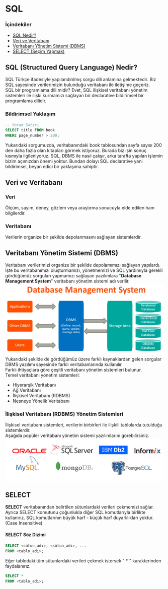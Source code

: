 # SQL
### İçindekiler
* [SQL Nedir?](https://github.com/GrkmAyarkan/NOTLAR/blob/main/SQL.md#sql-structured-query-language-nedir)
* [Veri ve Veritabanı](https://github.com/GrkmAyarkan/NOTLAR/blob/main/SQL.md#veri-ve-veritaban%C4%B1)
* [Veritabanı Yönetim Sistemi (DBMS)](https://github.com/GrkmAyarkan/NOTLAR/blob/main/SQL.md#veritaban%C4%B1-y%C3%B6netim-sistemi-dbms)
* [SELECT (Seçim Yapmak)](https://github.com/GrkmAyarkan/NOTLAR/blob/main/SQL.md#select)

## SQL (Structured Query Language) Nedir?
SQL Türkçe ifadesiyle yapılandırılmış sorgu dili anlamına gelmektedir. Biz SQL sayesinde verilerimizin bulunduğu veritabanı ile iletişime geçeriz. \
SQL bir programlama dili midir? Evet, SQL ilişkisel veritabanı yönetim sistemleri ile ilişki kurmamızı sağlayan bir declarative bildirimsel bir programlama dilidir.
### Bildirimsel Yaklaşım
``` sql
-- Yorum Satırı
SELECT title FROM book
WHERE page_number > 200;
```
Yukarıdaki sorgumuzda, veritabanındaki book tablosundan sayfa sayısı 200 den daha fazla olan kitapları görmek istiyoruz. Burada biz işin sonuç kısmıyla ilgileniyoruz. SQL, DBMS ile nasıl çalışır, arka tarafta yapılan işlemin bizim açımızdan önemi yoktur. Bundan dolayı SQL declarative yani bildirimsel, beyan edici bir yaklaşıma sahiptir.

## Veri ve Veritabanı
### Veri
Ölçüm, sayım, deney, gözlem veya araştırma sonucuyla elde edilen ham bilgilerdir.
### Veritabanı
Verilerin organize bir şekilde depolanmasını sağlayan sistemlerdir.

## Veritabanı Yönetim Sistemi (DBMS)
Veritabanı verilerimizi organize bir şekilde depolamımızı sağlayan yapılardı. İşte bu veritabanımızı oluşturmamızı, yönetmemizi ve SQL yardımıyla gerekli gördüğümüz sorguları yapmamızı sağlayan yazılımlara "**Database Management System**" veritabanı yönetim sistemi adı verilir. \
![DBMS](https://github.com/GrkmAyarkan/NOTLAR/blob/main/images/DBMS.jpg) \
Yukarıdaki şekilde de gördüğümüz üzere farklı kaynaklardan gelen sorgular DBMS yazılımı sayesinde farklı veritabanlarında kullanılır. \
Farklı ihtiyaçlara göre çeşitli veritabanı yönetim sistemleri bulunur. \
Temel veritabanı yönetim sistemleri:
* Hiyerarşik Veritabanı
* Ağ Veritabanı
* İlişkisel Veritabanı (RDBMS)
* Nesneye Yönelik Veritabanı

### İlişkisel Veritabanı (RDBMS) Yönetim Sistemleri
İlişkisel veritabanı sistemleri, verilerin birbirleri ile ilişkili tablolarda tutulduğu sistemlerdir. \
Aşağıda popüler veritabanı yönetim sistemi yazılımlarını görebilirsiniz. \
![RDBMS](https://github.com/GrkmAyarkan/NOTLAR/blob/main/images/RDBMS.png)

## SELECT
**SELECT** veritabanından belirtilen sütunlardaki verileri çekmemizi sağlar. Ayrıca SELECT komutunu çoğunlukla diğer SQL komutlarıyla birlikte kullanırız. SQL komutlarının büyük harf - küçük harf duyarlılıkları yoktur. (Case Insensitive)
#### SELECT Söz Dizimi
``` sql
SELECT <sütun_adı>, <sütun_adı>, ...
FROM <tablo_adı>;
```
Eğer tablodaki tüm sütunlardaki verileri çekmek istersek " * " karakterinden faydalanırız.
``` sql
SELECT *
FROM <tablo_adı>;
```





